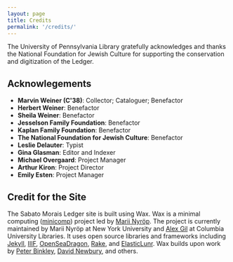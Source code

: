 ```yaml
---
layout: page
title: Credits
permalink: '/credits/'
---
```


The University of Pennsylvania Library gratefully acknowledges and thanks the National Foundation for Jewish Culture for supporting the conservation and digitization of the Ledger.

## Acknowlegements
- **Marvin Weiner (C'38)**: Collector; Cataloguer; Benefactor
- **Herbert Weiner**: Benefactor
- **Sheila Weiner**: Benefactor
- **Jesselson Family Foundation**: Benefactor
- **Kaplan Family Foundation**: Benefactor
- **The National Foundation for Jewish Culture**: Benefactor
- **Leslie Delauter**: Typist
- **Gina Glasman**: Editor and Indexer
- **Michael Overgaard**: Project Manager
- **Arthur Kiron**: Project Director
- **Emily Esten**: Project Manager

## Credit for the Site
The Sabato Morais Ledger site is built using Wax. Wax is a minimal computing ([minicomp](https://github.com/minicomp)) project led by [Marii Nyröp](http://marii.info/). The project is currently maintained by Marii Nyröp at New York University and [Alex Gil](https://github.com/elotroalex) at Columbia University Libraries. It uses open source libraries and frameworks including [Jekyll](https://jekyllrb.com), [IIIF](http://iiif.io), [OpenSeaDragon](https://openseadragon.github.io/), [Rake](https://ruby.github.io/rake/), and [ElasticLunr](http://elasticlunr.com/). Wax builds upon work by [Peter Binkley](https://github.com/pbinkley), [David Newbury](https://github.com/workergnome), and others.
